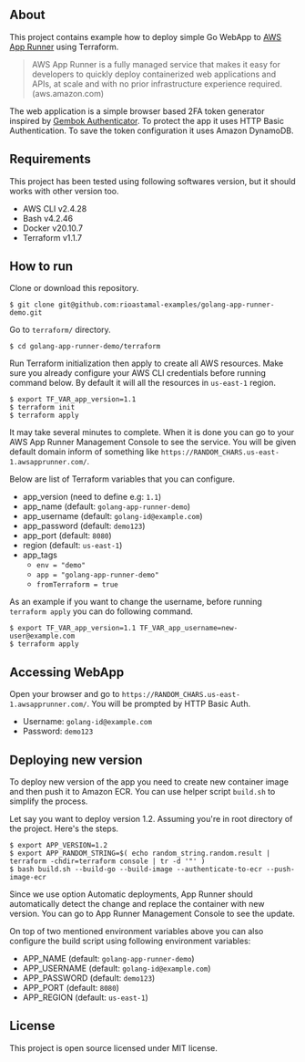 ## About

This project contains example how to deploy simple Go WebApp to [AWS App Runner](https://aws.amazon.com/apprunner/) using Terraform.

> AWS App Runner is a fully managed service that makes it easy for developers to quickly deploy containerized web applications and APIs, at scale and with no prior infrastructure experience required. (aws.amazon.com)

The web application is a simple browser based 2FA token generator inspired by [Gembok Authenticator](https://github.com/rioastamal/gembok). To protect the app it uses HTTP Basic Authentication. To save the token configuration it uses Amazon DynamoDB.

## Requirements

This project has been tested using following softwares version, but it should works with other version too.

- AWS CLI v2.4.28
- Bash v4.2.46
- Docker v20.10.7
- Terraform v1.1.7

## How to run

Clone or download this repository.

```
$ git clone git@github.com:rioastamal-examples/golang-app-runner-demo.git
```

Go to `terraform/` directory.

```
$ cd golang-app-runner-demo/terraform
```

Run Terraform initialization then apply to create all AWS resources. Make sure you already configure your AWS CLI credentials before running command below. By default it will all the resources in `us-east-1` region.

```
$ export TF_VAR_app_version=1.1
$ terraform init
$ terraform apply
```

It may take several minutes to complete. When it is done you can go to your AWS App Runner Management Console to see the service. You will be given default domain inform of something like `https://RANDOM_CHARS.us-east-1.awsapprunner.com/`.

Below are list of Terraform variables that you can configure.

- app_version (need to define e.g: `1.1`)
- app_name (default: `golang-app-runner-demo`)
- app_username (default: `golang-id@example.com`)
- app_password (default: `demo123`)
- app_port (default: `8080`)
- region (default: `us-east-1`)
- app_tags
  - `env = "demo"`
  - `app = "golang-app-runner-demo"`
  - `fromTerraform = true`

As an example if you want to change the username, before running `terraform apply` you can do following command.

```
$ export TF_VAR_app_version=1.1 TF_VAR_app_username=new-user@example.com
$ terraform apply
```

## Accessing WebApp

Open your browser and go to `https://RANDOM_CHARS.us-east-1.awsapprunner.com/`. You will be prompted by HTTP Basic Auth.

- Username: `golang-id@example.com`
- Password: `demo123`

## Deploying new version

To deploy new version of the app you need to create new container image and then push it to Amazon ECR. You can use helper script `build.sh` to simplify the process.

Let say you want to deploy version 1.2. Assuming you're in root directory of the project. Here's the steps.

```
$ export APP_VERSION=1.2
$ export APP_RANDOM_STRING=$( echo random_string.random.result | terraform -chdir=terraform console | tr -d '"' )
$ bash build.sh --build-go --build-image --authenticate-to-ecr --push-image-ecr
```

Since we use option Automatic deployments, App Runner should automatically detect the change and replace the container with new version. You can go to App Runner Management Console to see the update.

On top of two mentioned environment variables above you can also configure the build script using following environment variables:

- APP_NAME (default: `golang-app-runner-demo`)
- APP_USERNAME (default: `golang-id@example.com`)
- APP_PASSWORD (default: `demo123`)
- APP_PORT (default: `8080`)
- APP_REGION (default: `us-east-1`)

## License

This project is open source licensed under MIT license.
